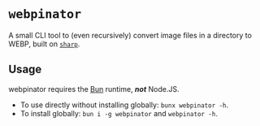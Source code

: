 # `webpinator`

A small CLI tool to (even recursively) convert image files in a directory to WEBP, built on [`sharp`](https://npmjs.com/package/sharp).

## Usage

webpinator requires the [Bun](https://bun.sh) runtime, _**not**_ Node.JS.

- To use directly without installing globally: `bunx webpinator -h`.
- To install globally: `bun i -g webpinator` and `webpinator -h`.
